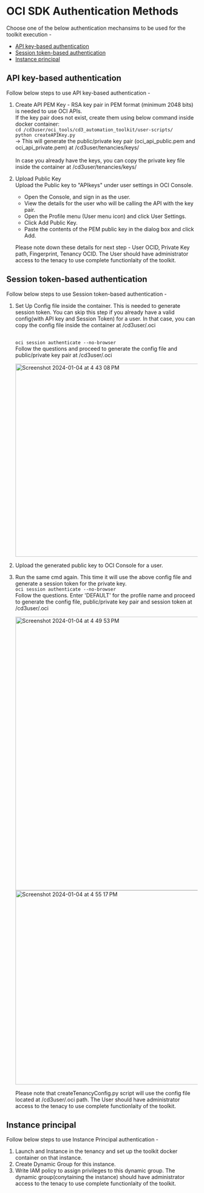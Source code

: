 # OCI SDK Authentication Methods
Choose one of the below authentication mechansims to be used for the toolkit execution -

- [API key-based authentication](#api-key-based-authentication)
- [Session token-based authentication](#session-token-based-authentication)
- [Instance principal](#instance-principal)

## API key-based authentication
Follow below steps to use API key-based authentication - 
1. Create API PEM Key - RSA key pair in PEM format (minimum 2048 bits) is needed to use OCI APIs.
   <br>
   If the key pair does not exist, create them using below command inside docker container:
   <br>```cd /cd3user/oci_tools/cd3_automation_toolkit/user-scripts/```
   <br>```python createAPIKey.py```
   <br>
→ This will generate the public/private key pair (oci_api_public.pem and oci_api_private.pem) at /cd3user/tenancies/keys/
   <br><br>
 In case you already have the keys, you can copy the private key file inside the container at /cd3user/tenancies/keys/

2. Upload Public Key
   <br>
   Upload the Public key to "APIkeys" under user settings in OCI Console.
      -  Open the Console, and sign in as the user.
      -  View the details for the user who will be calling the API with the key pair.
      -  Open the Profile menu (User menu icon) and click User Settings.
      -  Click Add Public Key.
      -  Paste the contents of the PEM public key in the dialog box and click Add.
  
   Please note down these details for next step - User OCID, Private Key path, Fingerprint, Tenancy OCID. The User should have administrator access to the tenacy to use complete functionlaity of the toolkit.
   
## Session token-based authentication
Follow below steps to use Session token-based authentication - 
1. Set Up Config file inside the container. This is needed to generate session token. You can skip this step if you already have a valid config(with API key and Session Token) for a user. In that case, you can copy the config file inside the container at /cd3user/.oci

   <br> ```oci session authenticate --no-browser```
   <br> Follow the questions and proceed to generate the config file and public/private key pair at /cd3user/.oci

   <img width="509" alt="Screenshot 2024-01-04 at 4 43 08 PM" src="https://github.com/oracle-devrel/cd3-automation-toolkit/assets/103508105/d97b6407-8032-40a3-a5d1-98778be867af">
2. Upload the generated public key to OCI Console for a user.
3. Run the same cmd again. This time it will use the above config file and generate a session token for the private key.
   <br> ```oci session authenticate --no-browser```
   <br> Follow the questions. Enter 'DEFAULT' for the profile name and proceed to generate the config file, public/private key pair and session token at /cd3user/.oci
   
   <img width="721" alt="Screenshot 2024-01-04 at 4 49 53 PM" src="https://github.com/oracle-devrel/cd3-automation-toolkit/assets/103508105/3f65e41c-971f-4e17-8e23-a839317d8912">
   
   <img width="512" alt="Screenshot 2024-01-04 at 4 55 17 PM" src="https://github.com/oracle-devrel/cd3-automation-toolkit/assets/103508105/0b3446f6-b69a-49cd-858a-7a14380c4552">

   Please note that createTenancyConfig.py script will use the config file located at /cd3user/.oci path. The User should have administrator access to the tenacy to use complete functionlaity of the toolkit.

## Instance principal
Follow below steps to use Instance Principal authentication - 
1. Launch and Instance in the tenancy and set up the toolkit docker container on that instance.
2. Create Dynamic Group for this instance.
3. Write IAM policy to assign privileges to this dynamic group. The dynamic group(conytaining the instance) should have administrator access to the tenacy to use complete functionlaity of the toolkit.
